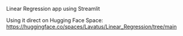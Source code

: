 Linear Regression app using Streamlit

Using it direct on Hugging Face Space: https://huggingface.co/spaces/Lavatus/Linear_Regression/tree/main
